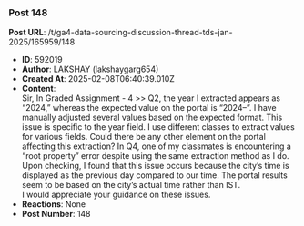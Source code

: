 ### Post 148
**Post URL**: /t/ga4-data-sourcing-discussion-thread-tds-jan-2025/165959/148
- **ID**: 592019
- **Author**: LAKSHAY (lakshaygarg654)
- **Created At**: 2025-02-08T06:40:39.010Z
- **Content**:  
  Sir, In Graded Assignment - 4 &gt;&gt; Q2, the year I extracted appears as “2024,” whereas the expected value on the portal is “2024–”. I have manually adjusted several values based on the expected format. This issue is specific to the year field.
I use different classes to extract values for various fields. Could there be any other element on the portal affecting this extraction?
In Q4, one of my classmates is encountering a “root property” error despite using the same extraction method as I do. Upon checking, I found that this issue occurs because the city’s time is displayed as the previous day compared to our time. The portal results seem to be based on the city’s actual time rather than IST.<br>
I would appreciate your guidance on these issues.
- **Reactions**: None
- **Post Number**: 148

